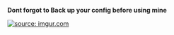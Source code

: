 **Dont forgot to Back up your config before using mine**

<a href="https://imgur.com/0CS4JQc"><img src="https://i.imgur.com/0CS4JQc.jpg" title="source: imgur.com" /></a>
